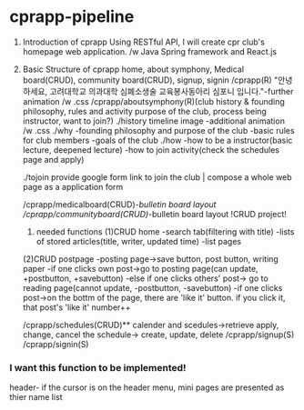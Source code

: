 # cprapp-pipeline
1. Introduction of cprapp
   Using RESTful API, I will create cpr club's homepage web application. /w Java Spring framework and React.js
2. Basic Structure of cprapp
   home, about symphony,  Medical board(CRUD), community board(CRUD), signup, signin
   /cprapp(R)
     "안녕하세요, 고려대학교 의과대학 심폐소생술 교육봉사동아리 심포니 입니다."-further animation /w .css
   /cprapp/aboutsymphony(R)(club history & founding philosophy, rules and activity purpose of the club, process being instructor, want to join?)
      ./history
         timeline image -additional animation /w .css
      ./why
         -founding philosophy and purpose of the club
         -basic rules for club members
         -goals of the club 
      ./how
         -how to be a instructor(basic lecture, deepened lecture)
         -how to join activity(check the schedules page and apply)
         
      ./tojoin
         provide google form link to join the club | compose a whole web page as a application form

   /cprapp/medicalboard(CRUD)*-bulletin board layout
   /cprapp/communityboard(CRUD)*-bulletin board layout
   !CRUD project!
   1) needed functions
   (1)CRUD home
   -search tab(filtering with title)
   -lists of stored articles(title, writer, updated time)
   -list pages

   (2)CRUD postpage
   -posting page->save button, post button, writing paper
   -if one clicks own post->go to posting page(can update, +postbutton, +savebutton)
   -else if one clicks others' post-> go to reading page(cannot update, -postbutton, -savebutton) 
   -if one clicks post->on the bottm of the page, there are 'like it' button. if you click it, that post's 'like it' number++
   
   /cprapp/schedules(CRUD)**
      calender and scedules->retrieve
      apply, change, cancel the schedule-> create, update, delete
   /cprapp/signup(S)
   /cprapp/signin(S)


      
     

### I want this function to be implemented!
header- if the cursor is on the header menu, mini pages are presented as thier name list
